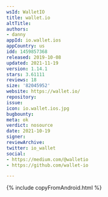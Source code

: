 ```yaml
---
wsId: WalletIO
title: wallet.io
altTitle: 
authors:
- danny
appId: io.wallet.ios
appCountry: us
idd: 1459857368
released: 2019-10-08
updated: 2021-11-19
version: 1.14.1
stars: 3.61111
reviews: 18
size: '82045952'
website: https://wallet.io/
repository: 
issue: 
icon: io.wallet.ios.jpg
bugbounty: 
meta: ok
verdict: nosource
date: 2021-10-19
signer: 
reviewArchive: 
twitter: io_wallet
social:
- https://medium.com/@walletio
- https://github.com/wallet-io

---
```


{% include copyFromAndroid.html %}

